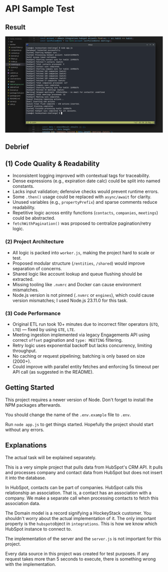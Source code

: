 # API Sample Test

## Result

![terminal-screenshot](./Screenshot_20250518_033021.png)


## Debrief

## (1) Code Quality & Readability

- Inconsistent logging improved with contextual tags for traceability.
- Dense expressions (e.g., expiration date calc) could be split into named constants.
- Lacks input validation; defensive checks would prevent runtime errors.
- Some `.then()` usage could be replaced with `async/await` for clarity.
- Unused variables (e.g., `propertyPrefix`) and sparse comments reduce readability.
- Repetitive logic across entity functions (`contacts`, `companies`, `meetings`) could be abstracted.
- `fetchWithPagination()` was proposed to centralize pagination/retry logic.

### (2) Project Architecture

- All logic is packed into `worker.js`, making the project hard to scale or test.
- Proposed modular structure (`/entities`, `/shared`) would improve separation of concerns.
- Shared logic like account lookup and queue flushing should be extracted.
- Missing tooling like `.nvmrc` and Docker can cause environment mismatches.
- Node.js version is not pinned (`.nvmrc` or `engines`), which could cause version mismatches; I used Node.js 23.11.0 for this task.


### (3) Code Performance

- Original ETL run took 10+ minutes due to incorrect filter operators (`GTQ`, `LTQ`) — fixed by using `GTE`, `LTE`.
- Meeting ingestion implemented via legacy Engagements API using correct `offset` pagination and `type: MEETING` filtering.
- Retry logic uses exponential backoff but lacks concurrency, limiting throughput.
- No caching or request pipelining; batching is only based on size (2000+).
- Could improve with parallel entity fetches and enforcing 5s timeout per API call (as suggested in the README).


## Getting Started

This project requires a newer version of Node. Don't forget to install the NPM packages afterwards.

You should change the name of the ```.env.example``` file to ```.env```.

Run ```node app.js``` to get things started. Hopefully the project should start without any errors.

## Explanations

The actual task will be explained separately.

This is a very simple project that pulls data from HubSpot's CRM API. It pulls and processes company and contact data from HubSpot but does not insert it into the database.

In HubSpot, contacts can be part of companies. HubSpot calls this relationship an association. That is, a contact has an association with a company. We make a separate call when processing contacts to fetch this association data.

The Domain model is a record signifying a HockeyStack customer. You shouldn't worry about the actual implementation of it. The only important property is the ```hubspot```object in ```integrations```. This is how we know which HubSpot instance to connect to.

The implementation of the server and the ```server.js``` is not important for this project.

Every data source in this project was created for test purposes. If any request takes more than 5 seconds to execute, there is something wrong with the implementation.

